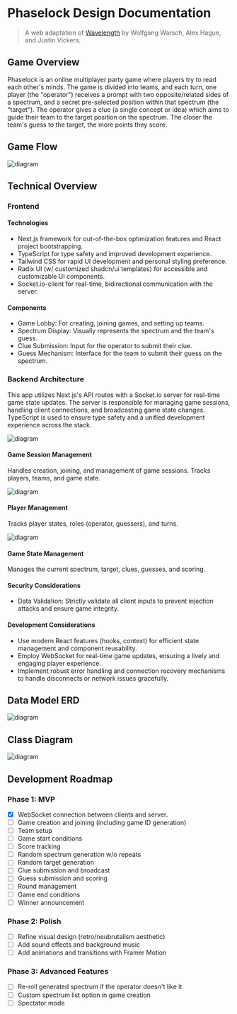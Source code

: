 [//]: # (docs/readme.template.md is only used by the `npm run docs command` to generate the README.md file. Do not edit README.md directly.)
[//]: # (All changes should be made to docs/readme.template.md; the README.md file is regenerated each commit.)

# Phaselock Design Documentation

> A web adaptation of [Wavelength](https://www.wavelength.zone/) by Wolfgang Warsch, Alex Hague, and Justin Vickers.

## Game Overview

Phaselock is an online multiplayer party game where players try to read each other's minds. The game is divided into teams, and each turn, one player (the "operator") receives a prompt with two opposite/related sides of a spectrum, and a secret pre-selected position within that spectrum (the "target"). The operator gives a clue (a single concept or idea) which aims to guide their team to the target position on the spectrum. The closer the team's guess to the target, the more points they score.

## Game Flow

![diagram](./README-1.svg)

## Technical Overview

### Frontend

#### Technologies

- Next.js framework for out-of-the-box optimization features and React project bootstrapping.
- TypeScript for type safety and improved development experience.
- Tailwind CSS for rapid UI development and personal styling preference.
- Radix UI (w/ customized shadcn/ui templates) for accessible and customizable UI components.
- Socket.io-client for real-time, bidirectional communication with the server.

#### Components

- Game Lobby: For creating, joining games, and setting up teams.
- Spectrum Display: Visually represents the spectrum and the team's guess.
- Clue Submission: Input for the operator to submit their clue.
- Guess Mechanism: Interface for the team to submit their guess on the spectrum.

### Backend Architecture

This app utilizes Next.js's API routes with a Socket.io server for real-time game state updates. The server is responsible for managing game sessions, handling client connections, and broadcasting game state changes. TypeScript is used to ensure type safety and a unified development experience across the stack.

![diagram](./README-2.svg)

#### Game Session Management

Handles creation, joining, and management of game sessions. Tracks players, teams, and game state.

![diagram](./README-3.svg)

#### Player Management

Tracks player states, roles (operator, guessers), and turns.

![diagram](./README-4.svg)

#### Game State Management

Manages the current spectrum, target, clues, guesses, and scoring.

#### Security Considerations

- Data Validation: Strictly validate all client inputs to prevent injection attacks and ensure game integrity.

#### Development Considerations

- Use modern React features (hooks, context) for efficient state management and component reusability.
- Employ WebSocket for real-time game updates, ensuring a lively and engaging player experience.
- Implement robust error handling and connection recovery mechanisms to handle disconnects or network issues gracefully.

## Data Model ERD

![diagram](./README-5.svg)

## Class Diagram

![diagram](./README-6.svg)

## Development Roadmap

### Phase 1: MVP

- [x] WebSocket connection between clients and server.
- [ ] Game creation and joining (including game ID generation)
- [ ] Team setup
- [ ] Game start conditions
- [ ] Score tracking
- [ ] Random spectrum generation w/o repeats
- [ ] Random target generation
- [ ] Clue submission and broadcast
- [ ] Guess submission and scoring
- [ ] Round management
- [ ] Game end conditions
- [ ] Winner announcement

### Phase 2: Polish

- [ ] Refine visual design (retro/neubrutalism aesthetic)
- [ ] Add sound effects and background music
- [ ] Add animations and transitions with Framer Motion

### Phase 3: Advanced Features

- [ ] Re-roll generated spectrum if the operator doesn't like it
- [ ] Custom spectrum list option in game creation
- [ ] Spectator mode
